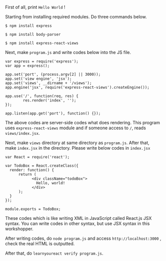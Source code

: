 First of all, print `Hello World` !

Starting from installing required modules. 
Do three commands below.

`$ npm install express`

`$ npm install body-parser`

`$ npm install express-react-views`

Next, make `program.js` and write codes below into the JS file.

```
var express = require('express');
var app = express();

app.set('port', (process.argv[2] || 3000));
app.set('view engine', 'jsx');
app.set('views', __dirname + '/views'); 
app.engine('jsx', require('express-react-views').createEngine());

app.use('/', function(req, res) {
        res.render('index', '');
});

app.listen(app.get('port'), function() {});
```

The above codes are server-side codes what does rendering. 
This program uses `express-react-views` module and if someone access to `/`, reads `views/index.jsx`.

Next, make `views` directory at same directory as `program.js`. 
After that, make `index.jsx` in the directory. 
Please write below codes in `index.jsx`

```
var React = require('react');

var TodoBox = React.createClass({
  render: function() {
      return (
            <div className="todoBox">
              Hello, world!
            </div>
      );
  }
});

module.exports = TodoBox;
```

These codes which is like writing XML in JavaScript called React.js JSX syntax. 
You can write codes in other syntax, but use JSX syntax in this workshopper.

After writing codes, do `node program.js` and access `http://localhost:3000` , check the real HTML is outputted.

After that, do `learnyoureact verify program.js`.
